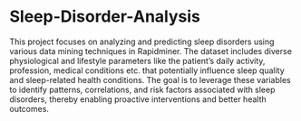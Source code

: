 # Sleep-Disorder-Analysis

This project focuses on analyzing and predicting sleep disorders using various data mining techniques in Rapidminer. The dataset includes diverse physiological and lifestyle parameters like the patient’s daily activity, profession, medical conditions etc. that potentially influence sleep quality and sleep-related health conditions. The goal is to leverage these variables to identify patterns, correlations, and risk factors associated with sleep disorders, thereby enabling proactive interventions and better health outcomes.
